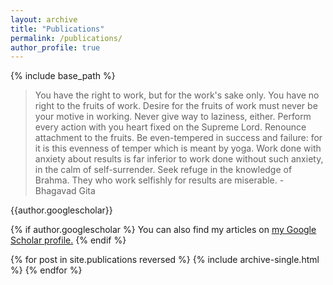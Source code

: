 ```yaml
---
layout: archive
title: "Publications"
permalink: /publications/
author_profile: true
---
```


{% include base_path %}

> You have the right to work, but for the work's sake only. You have no right to the fruits of work. Desire for the fruits of work must never be your motive in working. Never give way to laziness, either.
Perform every action with you heart fixed on the Supreme Lord. Renounce attachment to the fruits. Be even-tempered in success and failure: for it is this evenness of temper which is meant by yoga.
Work done with anxiety about results is far inferior to work done without such anxiety, in the calm of self-surrender. Seek refuge in the knowledge of Brahma. They who work selfishly for results are miserable.
\- Bhagavad Gita

<p>{{author.googlescholar}}</p>
{% if author.googlescholar %}
  You can also find my articles on <u><a href="{{author.googlescholar}}">my Google Scholar profile</a>.</u>
{% endif %}

{% for post in site.publications reversed %}
  {% include archive-single.html %}
{% endfor %}

